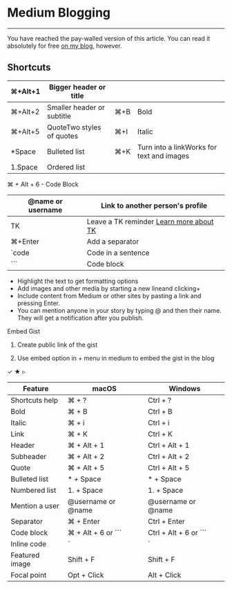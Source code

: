 # Medium Blogging

---

You have reached the pay-walled version of this article. You can read it absolutely for free [on my blog](https://preslav.me/2018/12/02/designing-well-structured-rest-apis-with-flask-restplus-part-1/), however.

## Shortcuts

| ⌘+Alt+1 | Bigger header or title     |      |                                          |
|-------------|----------------------|---------|------------------------------|
| ⌘+Alt+2 | Smaller header or subtitle | ⌘+B | Bold                                      |
| ⌘+Alt+5 | QuoteTwo styles of quotes  | ⌘+I | Italic                                    |
| *Space    | Bulleted list              | ⌘+K | Turn into a linkWorks for text and images |
| 1.Space   | Ordered list               |      |                                          |

⌘ + Alt + 6 - Code Block

| @name or username | Link to another person's profile                                            |
|---------------------------|---------------------------------------------|
| TK                | Leave a TK reminder [Learn more about TK](https://medium.com/p/30dfec2921b5) |
| ⌘+Enter          | Add a separator                                                             |
| `code            | Code in a sentence                                                          |
| ```           | Code block                                                                  |

- Highlight the text to get formatting options
- Add images and other media by starting a new lineand clicking+
- Include content from Medium or other sites by pasting a link and pressing Enter.
- You can mention anyone in your story by typing @ and then their name. They will get a notification after you publish.

Embed Gist

1. Create public link of the gist

2. Use embed option in + menu in medium to embed the gist in the blog

✓ ★ ▹

| **Feature**    | **macOS**             | **Windows**              |
|----------------|-----------------------|--------------------------|
| Shortcuts help | ⌘ + ?                 | Ctrl + ?                 |
| Bold           | ⌘ + B                 | Ctrl + B                 |
| Italic         | ⌘ + i                 | Ctrl + i                 |
| Link           | ⌘ + K                 | Ctrl + K                 |
| Header         | ⌘ + Alt + 1           | Ctrl + Alt + 1           |
| Subheader      | ⌘ + Alt + 2           | Ctrl + Alt + 2           |
| Quote          | ⌘ + Alt + 5           | Ctrl + Alt + 5           |
| Bulleted list  | * + Space            | * + Space               |
| Numbered list  | 1. + Space           | 1. + Space              |
| Mention a user | @username or @name  | @username or @name     |
| Separator      | ⌘ + Enter             | Ctrl + Enter             |
| Code block     | ⌘ + Alt + 6 or ``` | Ctrl + Alt + 6 or ``` |
| Inline code    | `                    | `                       |
| Featured image | Shift + F             | Shift + F                |
| Focal point    | Opt + Click           | Alt + Click              |
